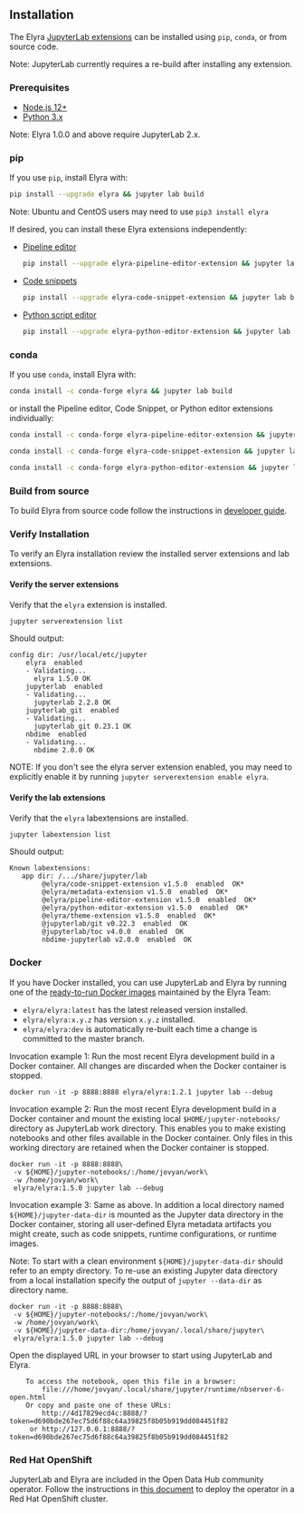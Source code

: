 <!--
{% comment %}
Copyright 2018-2020 IBM Corporation

Licensed under the Apache License, Version 2.0 (the "License");
you may not use this file except in compliance with the License.
You may obtain a copy of the License at

http://www.apache.org/licenses/LICENSE-2.0

Unless required by applicable law or agreed to in writing, software
distributed under the License is distributed on an "AS IS" BASIS,
WITHOUT WARRANTIES OR CONDITIONS OF ANY KIND, either express or implied.
See the License for the specific language governing permissions and
limitations under the License.
{% endcomment %}
-->
## Installation

The Elyra [JupyterLab extensions](https://jupyterlab.readthedocs.io/en/stable/user/extensions.html) can be installed using `pip`, `conda`, or from source code.

Note: JupyterLab currently requires a re-build after installing any extension.

### Prerequisites

* [Node.js 12+](https://nodejs.org/en/)
* [Python 3.x](https://www.python.org/downloads/)

Note: Elyra 1.0.0 and above require JupyterLab 2.x.

### pip

If you use `pip`, install Elyra with:

```bash
pip install --upgrade elyra && jupyter lab build
```

Note: Ubuntu and CentOS users may need to use `pip3 install elyra` 

If desired, you can install these Elyra extensions independently:

- [Pipeline editor](https://pypi.org/project/elyra-pipeline-editor-extension/)

   ```bash
   pip install --upgrade elyra-pipeline-editor-extension && jupyter lab build
   ```

- [Code snippets](https://pypi.org/project/elyra-code-snippet-extension/)

   ```bash
   pip install --upgrade elyra-code-snippet-extension && jupyter lab build
   ```

- [Python script editor](https://pypi.org/project/elyra-python-editor-extension/)

   ```bash
   pip install --upgrade elyra-python-editor-extension && jupyter lab build
   ```

### conda

If you use `conda`, install Elyra with:

```bash
conda install -c conda-forge elyra && jupyter lab build
```

or install the Pipeline editor, Code Snippet, or Python editor extensions individually:

```bash
conda install -c conda-forge elyra-pipeline-editor-extension && jupyter lab build
```

```bash
conda install -c conda-forge elyra-code-snippet-extension && jupyter lab build
```

```bash
conda install -c conda-forge elyra-python-editor-extension && jupyter lab build
```

### Build from source

To build Elyra from source code follow the instructions in [developer guide](/developer_guide/development-workflow.md).

### Verify Installation

To verify an Elyra installation review the installed server extensions and lab extensions.

#### Verify the server extensions

Verify that the `elyra` extension is installed.

```bash
jupyter serverextension list
```

Should output:

```
config dir: /usr/local/etc/jupyter
    elyra  enabled
    - Validating...
      elyra 1.5.0 OK
    jupyterlab  enabled
    - Validating...
      jupyterlab 2.2.8 OK
    jupyterlab_git  enabled
    - Validating...
      jupyterlab_git 0.23.1 OK
    nbdime  enabled
    - Validating...
      nbdime 2.0.0 OK
```

NOTE: If you don't see the elyra server extension enabled, you may need to explicitly enable it by running `jupyter serverextension enable elyra`.

#### Verify the lab extensions

Verify that the `elyra` labextensions are installed.

```bash
jupyter labextension list
```

Should output:

```
Known labextensions:
   app dir: /.../share/jupyter/lab
        @elyra/code-snippet-extension v1.5.0  enabled  OK*
        @elyra/metadata-extension v1.5.0  enabled  OK*
        @elyra/pipeline-editor-extension v1.5.0  enabled  OK*
        @elyra/python-editor-extension v1.5.0  enabled  OK*
        @elyra/theme-extension v1.5.0  enabled  OK*
        @jupyterlab/git v0.22.3  enabled  OK
        @jupyterlab/toc v4.0.0  enabled  OK
        nbdime-jupyterlab v2.0.0  enabled  OK
```

### Docker 

If you have Docker installed, you can use JupyterLab and Elyra by running one of the [ready-to-run Docker images](https://hub.docker.com/r/elyra/elyra/tags) maintained by the Elyra Team:

 - `elyra/elyra:latest` has the latest released version installed.
 - `elyra/elyra:x.y.z` has version `x.y.z` installed.
 - `elyra/elyra:dev` is automatically re-built each time a change is committed to the master branch.

Invocation example 1: Run the most recent Elyra development build in a Docker container. All changes are discarded when the Docker container is stopped.

```
docker run -it -p 8888:8888 elyra/elyra:1.2.1 jupyter lab --debug
```

Invocation example 2: Run the most recent Elyra development build in a Docker container and mount the existing local `$HOME/jupyter-notebooks/` directory as JupyterLab work directory. This enables you to make existing notebooks and other files available in the Docker container. Only files in this working directory are retained when the Docker container is stopped. 

```
docker run -it -p 8888:8888\
 -v ${HOME}/jupyter-notebooks/:/home/jovyan/work\
 -w /home/jovyan/work\
 elyra/elyra:1.5.0 jupyter lab --debug
```

Invocation example 3: Same as above. In addition a local directory named `${HOME}/jupyter-data-dir` is mounted as the Jupyter data directory in the Docker container, storing all user-defined Elyra metadata artifacts you might create, such as code snippets, runtime configurations, or runtime images.

Note: To start with a clean environment `${HOME}/jupyter-data-dir` should refer to an empty directory. To re-use an existing Jupyter data directory from a local installation specify the output of `jupyter --data-dir` as directory name. 

```
docker run -it -p 8888:8888\
 -v ${HOME}/jupyter-notebooks/:/home/jovyan/work\
 -w /home/jovyan/work\
 -v ${HOME}/jupyter-data-dir:/home/jovyan/.local/share/jupyter\
 elyra/elyra:1.5.0 jupyter lab --debug
```

Open the displayed URL in your browser to start using JupyterLab and Elyra.

```
    To access the notebook, open this file in a browser:
        file:///home/jovyan/.local/share/jupyter/runtime/nbserver-6-open.html
    Or copy and paste one of these URLs:
        http://4d17829ecd4c:8888/?token=d690bde267ec75d6f88c64a39825f8b05b919dd084451f82
     or http://127.0.0.1:8888/?token=d690bde267ec75d6f88c64a39825f8b05b919dd084451f82
```


### Red Hat OpenShift

JupyterLab and Elyra are included in the Open Data Hub community operator. Follow the instructions in [this document](/recipes/deploying-elyra-with-opendatahub.md) to deploy the operator in a Red Hat OpenShift cluster.
